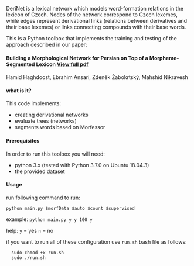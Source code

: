 
DeriNet is a lexical network which models word-formation relations in the lexicon of Czech. Nodes of the network correspond to Czech lexemes, while edges represent derivational links (relations between derivatives and their base lexemes) or links connecting compounds with their base words.

This is a Python toolbox that implements the training and testing of the approach described in our paper:
#### Building a Morphological Network for Persian on Top of a Morpheme-Segmented Lexicon [View full pdf](https://www.aclweb.org/anthology/W19-8511.pdf)
Hamid Haghdoost, Ebrahim Ansari, Zdeněk Žabokrtský, Mahshid Nikravesh



#### what is it?
This code implements:
- creating derivational networks
- evaluate trees (networks)
- segments words based on Morfessor

#### Prerequisites
In order to run this toolbox you will need:
- python 3.x (tested with Python 3.7.0 on Ubuntu 18.04.3)
- the provided dataset

#### Usage

run following command to run:

```python main.py $morfData $auto $count $supervised```

example: `python main.py y y 100 y`

help:
  `y` = yes
  `n` = no


if you want to run all of these configuration use `run.sh` bash file as follows:

```
  sudo chmod +x run.sh
  sudo ./run.sh
```
